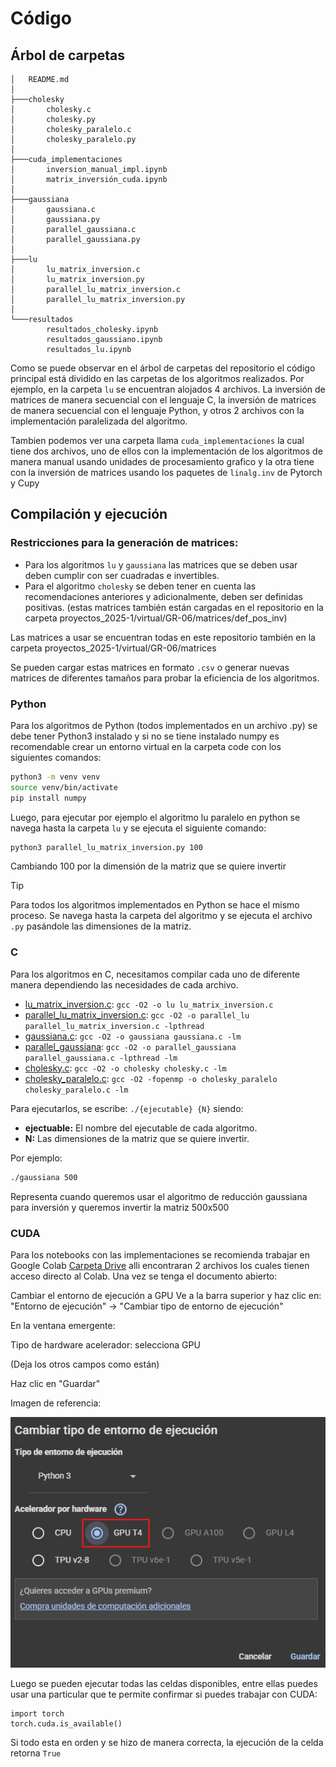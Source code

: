 # Código

## Árbol de carpetas

```text
│   README.md
│
├───cholesky
│       cholesky.c
│       cholesky.py
│       cholesky_paralelo.c
│       cholesky_paralelo.py
│
├───cuda_implementaciones
│       inversion_manual_impl.ipynb
│       matrix_inversión_cuda.ipynb
│
├───gaussiana
│       gaussiana.c
│       gaussiana.py
│       parallel_gaussiana.c
│       parallel_gaussiana.py
│
├───lu
│       lu_matrix_inversion.c
│       lu_matrix_inversion.py
│       parallel_lu_matrix_inversion.c
│       parallel_lu_matrix_inversion.py
│
└───resultados
        resultados_cholesky.ipynb
        resultados_gaussiano.ipynb
        resultados_lu.ipynb
```


Como se puede observar en el árbol de carpetas del repositorio el código principal está dividido en las carpetas de los algoritmos realizados. Por ejemplo, en la carpeta `lu` se encuentran alojados 4 archivos. La inversión de matrices de manera secuencial con el lenguaje C, la inversión de matrices de manera secuencial con el lenguaje Python, y otros 2 archivos con la implementación paralelizada del algoritmo. 

Tambien podemos ver una carpeta llama `cuda_implementaciones` la cual tiene dos archivos, uno de ellos con la implementación de los algoritmos de manera manual usando unidades de procesamiento grafico y la otra tiene con la inversión de matrices usando los paquetes de `linalg.inv` de Pytorch y Cupy

## Compilación y ejecución

### Restricciones para la generación de matrices:
- Para los algoritmos `lu` y `gaussiana` las matrices que se deben usar deben cumplir con ser cuadradas e invertibles.
- Para el algoritmo `cholesky` se deben tener en cuenta las recomendaciones anteriores y adicionalmente, deben ser definidas positivas. (estas matrices también están cargadas en el repositorio en la carpeta proyectos_2025-1/virtual/GR-06/matrices/def_pos_inv)

Las matrices a usar se encuentran todas en este repositorio también en la carpeta proyectos_2025-1/virtual/GR-06/matrices

Se pueden cargar estas matrices en formato `.csv` o generar nuevas matrices de diferentes tamaños para probar la eficiencia de los algoritmos. 

### Python
Para los algoritmos de Python (todos implementados en un archivo .py) se debe tener Python3 instalado y si no se tiene instalado numpy es recomendable crear un entorno virtual en la carpeta code con los siguientes comandos:

```bash
python3 -m venv venv
source venv/bin/activate
pip install numpy
```

Luego, para ejecutar por ejemplo el algoritmo lu paralelo en python se navega hasta la carpeta `lu` y se ejecuta el siguiente comando:
```bash
python3 parallel_lu_matrix_inversion.py 100
```

Cambiando 100 por la dimensión de la matriz que se quiere invertir

> [!TIP]
> Para todos los algoritmos implementados en Python se hace el mismo proceso. Se navega hasta la carpeta del algoritmo y se ejecuta el archivo `.py` pasándole las dimensiones de la matriz.

### C
Para los algoritmos en C, necesitamos compilar cada uno de diferente manera dependiendo las necesidades de cada archivo.

- [lu_matrix_inversion.c](lu/lu_matrix_inversion.c): `gcc -O2 -o lu lu_matrix_inversion.c`
- [parallel_lu_matrix_inversion.c](lu/parallel_lu_matrix_inversion.c): `gcc -O2 -o parallel_lu parallel_lu_matrix_inversion.c -lpthread`
- [gaussiana.c](gaussiana/gaussiana.c): `gcc -O2 -o gaussiana gaussiana.c -lm`
- [parallel_gaussiana](gaussiana/parallel_gaussiana.c): `gcc -O2 -o parallel_gaussiana parallel_gaussiana.c -lpthread -lm`
- [cholesky.c](cholesky/cholesky.c): `gcc -O2 -o cholesky cholesky.c -lm`
- [cholesky_paralelo.c](cholesky/cholesky_paralelo.c): `gcc -O2 -fopenmp -o cholesky_paralelo cholesky_paralelo.c -lm`

Para ejecutarlos, se escribe: `./{ejecutable} {N}` siendo:

- **ejectuable:** El nombre del ejecutable de cada algoritmo.
- **N:** Las dimensiones de la matriz que se quiere invertir. 

Por ejemplo:
```bash
./gaussiana 500
```

Representa cuando queremos usar el algoritmo de reducción gaussiana para inversión y queremos invertir la matriz 500x500

### CUDA
Para los notebooks con las implementaciones se recomienda trabajar en Google Colab [Carpeta Drive](https://drive.google.com/drive/folders/1YM4oo6Az1tYHnOZyW4jSi4aTgQAjvqPb?usp=drive_link) alli encontraran 2 archivos los cuales tienen acceso directo al Colab. 
Una vez se tenga el documento abierto:

Cambiar el entorno de ejecución a GPU
Ve a la barra superior y haz clic en:
"Entorno de ejecución" → "Cambiar tipo de entorno de ejecución"

En la ventana emergente:

Tipo de hardware acelerador: selecciona GPU

(Deja los otros campos como están)

Haz clic en "Guardar"

Imagen de referencia:

![alt text](image.png)


Luego se pueden ejecutar todas las celdas disponibles, entre ellas puedes usar una particular que te permite confirmar si puedes trabajar con CUDA:
```
import torch
torch.cuda.is_available()
``` 
Si todo esta en orden y se hizo de manera correcta, la ejecución de la celda retorna `True`  